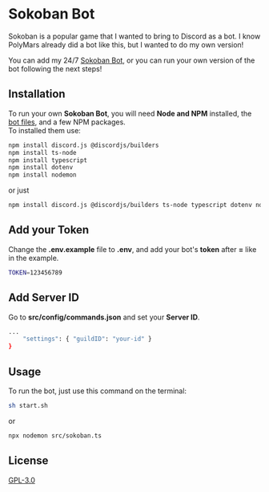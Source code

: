 # Sokoban Bot

Sokoban is a popular game that I wanted to bring to Discord as a bot. I know PolyMars already did a bot like this, but I wanted to do my own version!

You can add my 24/7 [Sokoban Bot](https://itsgox.com/sokoban), or you can run your own version of the bot following the next steps!

## Installation

To run your own **Sokoban Bot**, you will need **Node and NPM** installed, the [bot files](https://github.com/itsgox/sokoban-bot/releases), and a few NPM packages.<br>
To installed them use:

```bash
npm install discord.js @discordjs/builders
npm install ts-node
npm install typescript
npm install dotenv
npm install nodemon
```
or just
```bash
npm install discord.js @discordjs/builders ts-node typescript dotenv nodemon
```

## Add your Token

Change the **.env.example** file to **.env**, and add your bot's **token** after **=** like in the example.

```bash
TOKEN=123456789
```

## Add Server ID

Go to **src/config/commands.json** and set your **Server ID**.

```bash
...
    "settings": { "guildID": "your-id" }
}
```

## Usage

To run the bot, just use this command on the terminal:

```bash
sh start.sh
```
or
```bash
npx nodemon src/sokoban.ts
```

## License
[GPL-3.0](https://choosealicense.com/licenses/gpl-3.0/)
